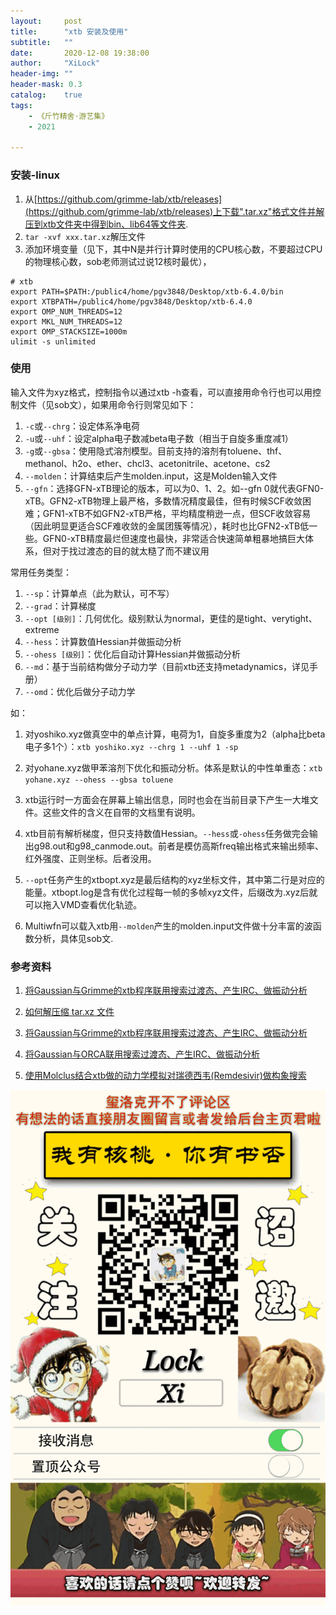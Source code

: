 ```yaml
---
layout:     post
title:      "xtb 安装及使用"
subtitle:   ""
date:       2020-12-08 19:38:00
author:     "XiLock"
header-img: ""
header-mask: 0.3
catalog:    true
tags:
    - 《斤竹精舍·游艺集》
    - 2021

---
```



### 安装-linux
1. 从[https://github.com/grimme-lab/xtb/releases](https://github.com/grimme-lab/xtb/releases)上下载".tar.xz"格式文件并解压到xtb文件夹中得到bin、lib64等文件夹.
1. `tar -xvf xxx.tar.xz`解压文件
1. 添加环境变量（见下，其中N是并行计算时使用的CPU核心数，不要超过CPU的物理核心数，sob老师测试过说12核时最优），

```
# xtb
export PATH=$PATH:/public4/home/pgv3848/Desktop/xtb-6.4.0/bin
export XTBPATH=/public4/home/pgv3848/Desktop/xtb-6.4.0
export OMP_NUM_THREADS=12
export MKL_NUM_THREADS=12
export OMP_STACKSIZE=1000m
ulimit -s unlimited
```

### 使用
输入文件为xyz格式，控制指令以通过xtb -h查看，可以直接用命令行也可以用控制文件（见sob文），如果用命令行则常见如下：  
1. `-c`或`--chrg`：设定体系净电荷
1. `-u`或`--uhf`：设定alpha电子数减beta电子数（相当于自旋多重度减1）
1. `-g`或`--gbsa`：使用隐式溶剂模型。目前支持的溶剂有toluene、thf、methanol、h2o、ether、chcl3、acetonitrile、acetone、cs2
1. `--molden`：计算结束后产生molden.input，这是Molden输入文件
1. `--gfn`：选择GFN-xTB理论的版本，可以为0、1、2。如--gfn 0就代表GFN0-xTB。GFN2-xTB物理上最严格，多数情况精度最佳，但有时候SCF收敛困难；GFN1-xTB不如GFN2-xTB严格，平均精度稍逊一点，但SCF收敛容易（因此明显更适合SCF难收敛的金属团簇等情况），耗时也比GFN2-xTB低一些。GFN0-xTB精度最烂但速度也最快，非常适合快速简单粗暴地搞巨大体系，但对于找过渡态的目的就太糙了而不建议用

常用任务类型：  
1. `--sp`：计算单点（此为默认，可不写）
1. `--grad`：计算梯度
1. `--opt [级别]`：几何优化。级别默认为normal，更佳的是tight、verytight、extreme
1. `--hess`：计算数值Hessian并做振动分析
1. `--ohess [级别]`：优化后自动计算Hessian并做振动分析
1. `--md`：基于当前结构做分子动力学（目前xtb还支持metadynamics，详见手册）
1. `--omd`：优化后做分子动力学

如：
1. 对yoshiko.xyz做真空中的单点计算，电荷为1，自旋多重度为2（alpha比beta电子多1个）：`xtb yoshiko.xyz --chrg 1 --uhf 1 -sp`
1. 对yohane.xyz做甲苯溶剂下优化和振动分析。体系是默认的中性单重态：`xtb yohane.xyz --ohess --gbsa toluene`

1. xtb运行时一方面会在屏幕上输出信息，同时也会在当前目录下产生一大堆文件。这些文件的含义在自带的文档里有说明。
1. xtb目前有解析梯度，但只支持数值Hessian。`--hess`或`-ohess`任务做完会输出g98.out和g98_canmode.out。前者是模仿高斯freq输出格式来输出频率、红外强度、正则坐标。后者没用。
1. `--opt`任务产生的xtbopt.xyz是最后结构的xyz坐标文件，其中第二行是对应的能量。xtbopt.log是含有优化过程每一帧的多帧xyz文件，后缀改为.xyz后就可以拖入VMD查看优化轨迹。
1. Multiwfn可以载入xtb用`--molden`产生的molden.input文件做十分丰富的波函数分析，具体见sob文.

### 参考资料
1. [将Gaussian与Grimme的xtb程序联用搜索过渡态、产生IRC、做振动分析 ](http://sobereva.com/421)
1. [如何解压缩 tar.xz 文件](https://zhuanlan.zhihu.com/p/137121638)

1. [将Gaussian与Grimme的xtb程序联用搜索过渡态、产生IRC、做振动分析 ](http://sobereva.com/421)
1. [将Gaussian与ORCA联用搜索过渡态、产生IRC、做振动分析](http://sobereva.com/422)
1. [使用Molclus结合xtb做的动力学模拟对瑞德西韦(Remdesivir)做构象搜索](http://bbs.keinsci.com/thread-16255-1-1.html)

![](/img/wc-tail.GIF)
